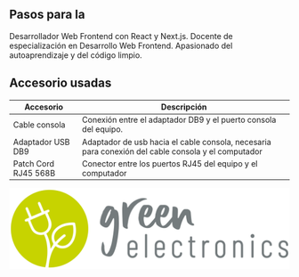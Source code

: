 ## Pasos para la

Desarrollador Web Frontend con React y Next.js. Docente de especialización en Desarrollo Web Frontend. Apasionado del autoaprendizaje y del código limpio.


## Accesorio usadas
| Accesorio           |Descripción                                                                      |
|---------------------|---------------------------------------------------------------------------------|
| Cable consola       | Conexión entre el adaptador DB9 y el puerto consola del equipo. |
| Adaptador USB  DB9  | Adaptador de usb hacia el cable consola, necesaria para conexión del cable consola y el computador   |
| Patch Cord RJ45 568B| Conector entre los puertos RJ45 del equipo y el computador     |

![logo](../STATIC/images/logo.png)